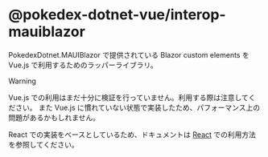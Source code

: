 # @pokedex-dotnet-vue/interop-mauiblazor

PokedexDotnet.MAUIBlazor で提供されている Blazor custom elements を Vue.js で利用するためのラッパーライブラリ。

> [!WARNING]
> Vue.js での利用はまだ十分に検証を行っていません。利用する際は注意してください。
> また Vue.js に慣れていない状態で実装したため、パフォーマンス上の問題があるかもしれません。

React での実装をベースとしているため、ドキュメントは [React](../../../react/packages/interop-mauiblazor/README.md) での利用方法を参照してください。
